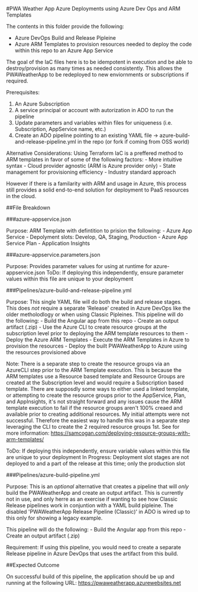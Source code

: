#PWA Weather App Azure Deployments using Azure Dev Ops and ARM Templates

The contents in this folder provide the following:
- Azure DevOps Build and Release Pipleine
- Azure ARM Templates to provision resources needed to deploy the code within this repo to an Azure App Service

The goal of the IaC files here is to be idempotent in execution and be able to destroy/provision as many times 
as needed consistently. This allows the PWAWeatherApp to be redeployed to new enviornments or subscriptions if required.

Prerequisites:
1. An Azure Subscription
2. A service principal or account with autorization in ADO to run the pipeline
3. Update parameters and variables within files for uniqueness (i.e. Subscription, AppService name, etc.)
4. Create an ADO pipeline pointing to an existing YAML file -> azure-build-and-release-pipeline.yml in the repo (or fork if coming from OSS world)

Alternative Considerations: Using Terraform IaC is a preffered method to ARM templates in favor of some of the following factors:
    - More intuitive syntax
    - Cloud provider agnostic (ARM is Azure provider only)
    - State management for provisioning efficiency
    - Industry standard approach

However if there is a familarity with ARM and usage in Azure, this process still provides a solid end-to-end solution
for deployment to PaaS resources in the cloud.    

##File Breakdown

###azure-appservice.json

Purpose: ARM Template with defintition to prision the following:
    - Azure App Service
        - Depolyment slots: Develop, QA, Staging, Production
    - Azure App Service Plan
    - Application Insights

###azure-appservice.parameters.json

Purpose: Provides parameter values for using at runtime for azure-appservice.json
ToDo: If deploying this independently, ensure parameter values within this file are unique to your deployment

###Pipelines/azure-build-and-release-pipeline.yml

Purpose: This single YAML file will do both the build and release stages. This does _not_ require a separate
'Release' created in Azure DevOps like the older metholodlogy or when using Classic Pipleines. 
This pipeline will do the following:
    - Build the Angular app from this repo
    - Create an output artifact (.zip)
    - Use the Azure CLI to create resource groups at the subscription level prior to deploying the ARM template resources to them
    - Deploy the Azure ARM Templates
    - Execute the ARM Templates in Azure to provision the resources
    - Deploy the built PWAWeatherApp to Azure using the resources provisioned above

Note: There is a separate step to create the resource groups via an AzureCLI step prior to the ARM Template execution. This is because
the ARM templates use a Resource based template and Resource Groups are created at the Subscription level and would require
a Subscription based template. There are supposdly some ways to either used a linked template, or attempting to create the resource groups
prior to the AppService, Plan, and AppInsights, it's not straight forward and any issues cause the ARM template execution to fail
if the resource groups aren't 100% creaed and available prior to creating additional resources. My initial attempts were not successful.
Therefore the easiest way to handle this was in a separate step leveraging the CLI to create the 2 required resource groups 1st.
See for more information: https://samcogan.com/deploying-resource-groups-with-arm-templates/

ToDo: If deploying this independently, ensure variable values within this file are unique to your deployment
In Progress: Deployment slot stages are not deployed to and a part of the release at this time; only the production slot

###Pipelines/azure-build-pipeline.yml

Purpose: This is an _optional_ alternative that creates a pipeline that will *only* build the
PWAWeatherApp and create an output artifact. This is currently not in use, and only herre as
an exercise if wanting to see how Classic Release pipelines work in conjuntion with a YAML build pipleine.
The disabled 'PWAWeatherApp Release Pipeline (Classic)' in ADO is wired up to this only for showing a legacy example.

This pipeline will do the following:
    - Build the Angular app from this repo
    - Create an output artifact (.zip)

Requirement: If using this pipeline, you would need to create a separate Release pipeline
in Azure DevOps that uses the artifact from this build.

##Expected Outcome

On successful build of this pipeline, the application should be up and running at the following URL:
https://pwaweatherapp.azurewebsites.net